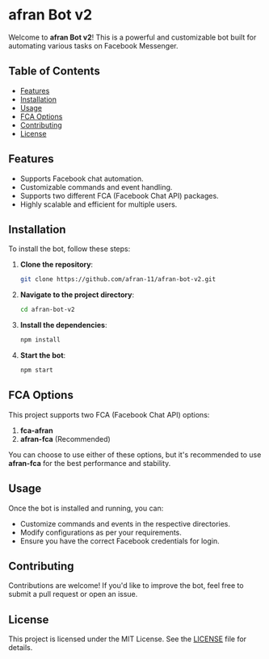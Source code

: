 # afran Bot v2

Welcome to **afran Bot v2**! This is a powerful and customizable bot built for automating various tasks on Facebook Messenger.

## Table of Contents

- [Features](#features)
- [Installation](#installation)
- [Usage](#usage)
- [FCA Options](#fca-options)
- [Contributing](#contributing)
- [License](#license)

## Features

- Supports Facebook chat automation.
- Customizable commands and event handling.
- Supports two different FCA (Facebook Chat API) packages.
- Highly scalable and efficient for multiple users.

## Installation

To install the bot, follow these steps:

1. **Clone the repository**:
    ```bash
    git clone https://github.com/afran-11/afran-bot-v2.git
    ```

2. **Navigate to the project directory**:
    ```bash
    cd afran-bot-v2
    ```

3. **Install the dependencies**:
    ```bash
    npm install
    ```

4. **Start the bot**:
    ```bash
    npm start
    ```

## FCA Options

This project supports two FCA (Facebook Chat API) options:

1. **fca-afran**
2. **afran-fca** (Recommended)

You can choose to use either of these options, but it's recommended to use **afran-fca** for the best performance and stability.

## Usage

Once the bot is installed and running, you can:

- Customize commands and events in the respective directories.
- Modify configurations as per your requirements.
- Ensure you have the correct Facebook credentials for login.

## Contributing

Contributions are welcome! If you'd like to improve the bot, feel free to submit a pull request or open an issue.

## License

This project is licensed under the MIT License. See the [LICENSE](LICENSE) file for details.
